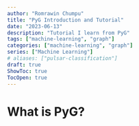 ```yaml
---
author: "Romrawin Chumpu"
title: "PyG Introduction and Tutorial"
date: "2023-06-13"
description: "Tutorial I learn from PyG"
tags: ["machine-learning", "graph"]
categories: ["machine-learning", "graph"]
series: ["Machine Learning"]
# aliases: ["pulsar-classification"]
draft: true
ShowToc: true
TocOpen: true
---
```


# What is PyG? 